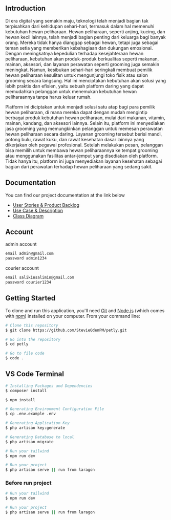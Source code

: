 ## Introduction
Di era digital yang semakin maju, teknologi telah menjadi bagian tak terpisahkan dari kehidupan sehari-hari, termasuk dalam hal memenuhi kebutuhan hewan peliharaan. Hewan peliharaan, seperti anjing, kucing, dan hewan kecil lainnya, telah menjadi bagian penting dari keluarga bagi banyak orang. Mereka tidak hanya dianggap sebagai hewan, tetapi juga sebagai teman setia yang memberikan kebahagiaan dan dukungan emosional. Dengan meningkatnya kepedulian terhadap kesejahteraan hewan peliharaan, kebutuhan akan produk-produk berkualitas seperti makanan, mainan, aksesori, dan layanan perawatan seperti grooming juga semakin meningkat. Namun, kesibukan sehari-hari seringkali membuat pemilik hewan peliharaan kesulitan untuk mengunjungi toko fisik atau salon grooming secara langsung. Hal ini menciptakan kebutuhan akan solusi yang lebih praktis dan efisien, yaitu sebuah platform daring yang dapat memudahkan pelanggan untuk menemukan kebutuhan hewan peliharaannya tanpa harus keluar rumah.

Platform ini diciptakan untuk menjadi solusi satu atap bagi para pemilik hewan peliharaan, di mana mereka dapat dengan mudah mengintip berbagai produk kebutuhan hewan peliharaan, mulai dari makanan, vitamin, mainan, kandang, dan aksesori lainnya. Selain itu, platform ini menyediakan jasa grooming yang memungkinkan pelanggan untuk memesan perawatan hewan peliharaan secara daring. Layanan grooming tersebut berisi mandi, potong bulu, rawat kuku, dan rawat kesehatan dasar lainnya yang dikerjakan oleh pegawai profesional. Setelah melakukan pesan, pelanggan bisa memilih untuk membawa hewan peliharaannya ke tempat grooming atau menggunakan fasilitas antar-jemput yang disediakan oleh platform. Tidak hanya itu, platform ini juga menyediakan layanan kesehatan sebagai bagian dari perawatan terhadap hewan peliharaan yang sedang sakit.

## Documentation

You can find our project documentation at the link below
- [User Stories & Product Backlog](https://docs.google.com/document/d/1AxqJpKs-DbMR0quMGbwgfa-Y6-AJZn7Lxe9TsNOoqP8/edit?usp=sharing)
- [Use Case & Description](https://docs.google.com/document/d/19TAbjlhc3pjHJ3MwaDicQSX8pJDX8mlgfbXbBO0gnBs/edit?usp=sharing)
- [Class Diagram](https://drive.google.com/file/d/15m3194yPbA4TpRoFZ20xNIgZ6N2mGydK/view?usp=sharing)

## Account

admin account
```bash
email admin@gmail.com
password admin1234
```
courier account
```bash
email salikinsalimin@gmail.com
password courier1234
```

## Getting Started

To clone and run this application, you'll need [Git](https://git-scm.com) and [Node.js](https://nodejs.org/en/download/) (which comes with [npm](http://npmjs.com)) installed on your computer. From your command line:

```bash
# Clone this repository
$ git clone https://github.com/StevieOdenPM/petly.git

# Go into the repository
$ cd petly

# Go to file code
$ code .
```

## VS Code Terminal
```bash
# Installing Packages and Dependencies
$ composer install

$ npm install

# Generating Environment Configuration File
$ cp .env.example .env

# Generating Application Key
$ php artisan key:generate

# Generating Database to local
$ php artisan migrate

# Run your tailwind
$ npm run dev

# Run your project
$ php artisan serve || run from laragon
```

### Before run project

```bash
# Run your tailwind
$ npm run dev

# Run your project
$ php artisan serve || run from laragon
```
